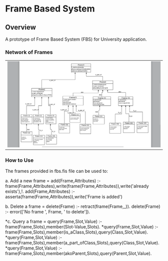 # Frame Based System

## Overview

A prototype of Frame Based System (FBS) for University application.
 
### Network of Frames 

  <table>
    <tr>
     <td><img src="https://github.com/tatae3012/Prolog/blob/master/Frame%20Based%20System/1.png"></td>
    </tr>
  </table>
  
### How to Use

The frames provided in fbs.fis file can be used to:

a. Add a new frame =  add(Frame,Attributes) :- frame(Frame,Attributes),write(frame(Frame,Attributes)),write('already exists'),!.
                      add(Frame,Attributes) :- asserta(frame(Frame,Attributes)),write('Frame is added')
                                                  
b. Delete a frame  =  delete(Frame) :- retract(frame(Frame,_)).
                      delete(Frame) :- error(['No frame ', Frame, ' to delete']).                                          

*c. Query a frame   =  query(Frame,Slot,Value) :- frame(Frame,Slots),member(Slot-Value,Slots).
                      *query(Frame,Slot,Value) :- frame(Frame,Slots),member(is_aClass,Slots),query(Class,Slot,Value).
                      *query(Frame,Slot,Value) :- frame(Frame,Slots),member(a_part_ofClass,Slots),query(Class,Slot,Value).
                      *query(Frame,Slot,Value) :- frame(Frame,Slots),member(akoParent,Slots),query(Parent,Slot,Value).
